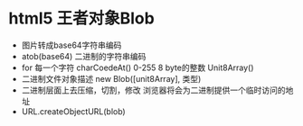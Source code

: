 # html5 王者对象Blob 

- 图片转成base64字符串编码
-  atob(base64) 二进制的字符串编码
- for 每一个字符
  charCoedeAt() 0-255 8 byte的整数
  Unit8Array() 
- 二进制文件对象描述 new Blob([unit8Array], 类型)
- 二进制层面上去压缩，切割，修改
浏览器将会为二进制提供一个临时访问的地址
- URL.createObjectURL(blob)